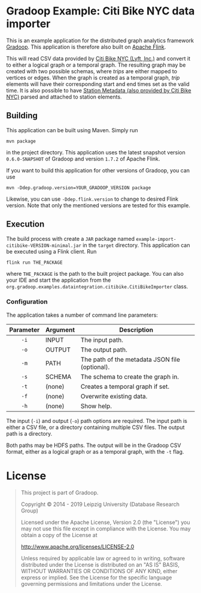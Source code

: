 # Gradoop Example: Citi Bike NYC data importer

This is an example application for the distributed graph analytics framework
[Gradoop](https://github.com/dbs-leipzig/gradoop). This application is therefore
also built on [Apache Flink](https://flink.apache.org/).

This will read CSV data provided by
[Citi Bike NYC (Lyft, Inc.)](https://www.citibikenyc.com/system-data) and
convert it to either a logical graph or a temporal graph. The resulting graph
may be created with two possible schemas, where _trips_ are either mapped
to vertices or edges. When the graph is created as a temporal graph,
_trip_ elements will have their corresponding start and end times set as the
valid time. It is also possible to have [Station Metadata (also provided by Citi Bike NYC)](https://gbfs.citibikenyc.com/gbfs/en/station_information.json)
parsed and attached to station elements.

## Building

This application can be built using Maven. Simply run
```
mvn package
```
in the project directory. This application uses the latest snapshot version
`0.6.0-SNAPSHOT` of Gradoop and version `1.7.2` of Apache Flink.

If you want to build this application for other versions of Gradoop, you can use
```
mvn -Ddep.gradoop.version=YOUR_GRADOOP_VERSION package
```
Likewise, you can use `-Ddep.flink.version` to change to desired Flink version.
Note that only the mentioned versions are tested for this example.


## Execution

The build process with create a `JAR` package named
`example-import-citibike-VERSION-minimal.jar` in the `target` directory.
This application can be executed using a Flink client. Run
```
flink run THE_PACKAGE
```
where `THE_PACKAGE` is the path to the built project package.
You can also your IDE and start the application from the
`org.gradoop.examples.dataintegration.citibike.CitiBikeImporter` class.

### Configuration

The application takes a number of command line parameters:

|Parameter| Argument | Description |
|:-------:|----------|-------------|
| `-i`    | INPUT    | The input path. |
| `-o`    | OUTPUT   | The output path. |
| `-m`    | PATH     | The path of the metadata JSON file (optional). |
| `-s`    | SCHEMA   | The schema to create the graph in. |
| `-t`    | (none)   | Creates a temporal graph if set. |
| `-f`    | (none)   | Overwrite existing data. |
| `-h`    | (none)   | Show help. |

The input (`-i`) and output (`-o`) path options are required.
The input path is either a CSV file, or a directory containing multiple CSV files.
The output path is a directory.

Both paths may be HDFS paths. The output will be in the Gradoop CSV format,
either as a logical graph or as a temporal graph, with the `-t` flag.

# License

> This project is part of Gradoop.
>
>
> Copyright © 2014 - 2019 Leipzig University (Database Research Group)
>
> Licensed under the Apache License, Version 2.0 (the "License")
> you may not use this file except in compliance with the License.
> You may obtain a copy of the License at
>
>    http://www.apache.org/licenses/LICENSE-2.0
>
> Unless required by applicable law or agreed to in writing, software
> distributed under the License is distributed on an "AS IS" BASIS,
> WITHOUT WARRANTIES OR CONDITIONS OF ANY KIND, either express or implied.
> See the License for the specific language governing permissions and
> limitations under the License.
